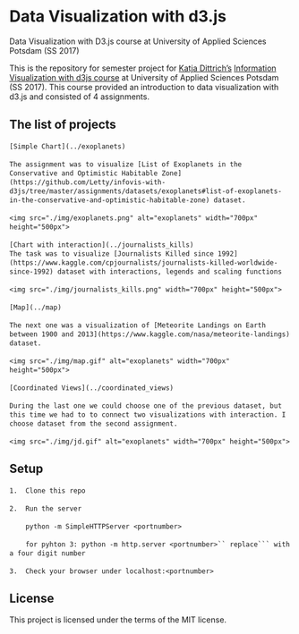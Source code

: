 # Data Visualization with d3.js 
Data Visualization with D3.js course at University of Applied Sciences Potsdam (SS 2017) 

This is the repository for semester project for [Katja Dittrich’s](https://uclab.fh-potsdam.de/people/katja-dittrich/) [Information Visualization with d3js course](https://github.com/Letty/infovis-with-d3js) at University of Applied Sciences Potsdam (SS 2017). This course provided an introduction to data visualization with d3.js and consisted of 4 assignments. 

## The list of projects

	[Simple Chart](../exoplanets)

	The assignment was to visualize [List of Exoplanets in the Conservative and Optimistic Habitable Zone](https://github.com/Letty/infovis-with-d3js/tree/master/assignments/datasets/exoplanets#list-of-exoplanets-in-the-conservative-and-optimistic-habitable-zone) dataset. 

    <img src="./img/exoplanets.png" alt="exoplanets" width="700px" height="500px">

	[Chart with interaction](../journalists_kills)
    The task was to visualize [Journalists Killed since 1992](https://www.kaggle.com/cpjournalists/journalists-killed-worldwide-since-1992) dataset with interactions, legends and scaling functions 

    <img src="./img/journalists_kills.png" width="700px" height="500px">

	[Map](../map)
    
    The next one was a visualization of [Meteorite Landings on Earth between 1900 and 2013](https://www.kaggle.com/nasa/meteorite-landings) dataset.
    
    <img src="./img/map.gif" alt="exoplanets" width="700px" height="500px"> 
	
    [Coordinated Views](../coordinated_views)
    
    During the last one we could choose one of the previous dataset, but this time we had to to connect two visualizations with interaction. I choose dataset from the second assignment.
    
    <img src="./img/jd.gif" alt="exoplanets" width="700px" height="500px"> 

## Setup
	1.	Clone this repo 

    2.  Run the server

        python -m SimpleHTTPServer <portnumber>
        
        for pyhton 3: python -m http.server <portnumber>`` replace``` with a four digit number
    
    3.  Check your browser under localhost:<portnumber>
	
## License
This project is licensed under the terms of the MIT license.